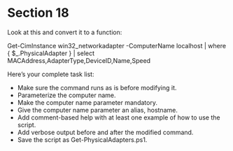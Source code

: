# Section 18

Look at this and convert it to a function:

Get-CimInstance win32_networkadapter -ComputerName localhost |
 where { $_.PhysicalAdapter } |
 select MACAddress,AdapterType,DeviceID,Name,Speed

Here’s your complete task list:
- Make sure the command runs as is before modifying it.
- Parameterize the computer name.
- Make the computer name parameter mandatory.
- Give the computer name parameter an alias, hostname.
- Add comment-based help with at least one example of how to use the script.
- Add verbose output before and after the modified command.
- Save the script as Get-PhysicalAdapters.ps1.
